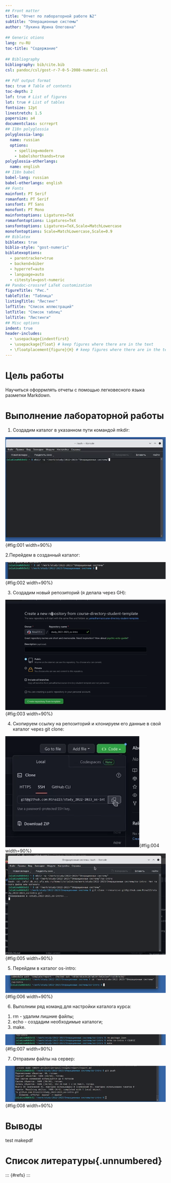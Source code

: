 ```yaml
---
## Front matter
title: "Отчет по лабораторной работе №2"
subtitle: "Операционные системы"
author: "Лукина Ирина Олеговна"

## Generic otions
lang: ru-RU
toc-title: "Содержание"

## Bibliography
bibliography: bib/cite.bib
csl: pandoc/csl/gost-r-7-0-5-2008-numeric.csl

## Pdf output format
toc: true # Table of contents
toc-depth: 2
lof: true # List of figures
lot: true # List of tables
fontsize: 12pt
linestretch: 1.5
papersize: a4
documentclass: scrreprt
## I18n polyglossia
polyglossia-lang:
  name: russian
  options:
	- spelling=modern
	- babelshorthands=true
polyglossia-otherlangs:
  name: english
## I18n babel
babel-lang: russian
babel-otherlangs: english
## Fonts
mainfont: PT Serif
romanfont: PT Serif
sansfont: PT Sans
monofont: PT Mono
mainfontoptions: Ligatures=TeX
romanfontoptions: Ligatures=TeX
sansfontoptions: Ligatures=TeX,Scale=MatchLowercase
monofontoptions: Scale=MatchLowercase,Scale=0.9
## Biblatex
biblatex: true
biblio-style: "gost-numeric"
biblatexoptions:
  - parentracker=true
  - backend=biber
  - hyperref=auto
  - language=auto
  - citestyle=gost-numeric
## Pandoc-crossref LaTeX customization
figureTitle: "Рис."
tableTitle: "Таблица"
listingTitle: "Листинг"
lofTitle: "Список иллюстраций"
lotTitle: "Список таблиц"
lolTitle: "Листинги"
## Misc options
indent: true
header-includes:
  - \usepackage{indentfirst}
  - \usepackage{float} # keep figures where there are in the text
  - \floatplacement{figure}{H} # keep figures where there are in the text
---
```


# Цель работы

Научиться офоррмлять отчеты с помощью легковесного языка разметки Markdown.




# Выполнение лабораторной работы

1. Создадим каталог в указанном пути командой mkdir:

![Создание каталога](image/1.png){#fig:001 width=90%}

2.Перейдем в созданный каталог:

![В каталог](image/2.png){#fig:002 width=90%}

3. Создадим новый репозиторий (я делала через GH):

![Репозиторий](image/3.png){#fig:003 width=90%}

4. Скопируем ссылку на репозиторий и клонируем его данные в свой каталог через git clone:

![Ссылка](image/4.png){#fig:004 width=90%}
![Git clone](image/5.png){#fig:005 width=90%}

5. Перейдем в каталог os-intro:

![Каталог](image/6.png){#fig:006 width=90%}

6. Выполним ряд команд для настройки каталога курса:
1) rm - удалим лишние файлы;
2) echo - создадим необходимые каталоги;
3) make.

![Настройка каталога курса](image/7.png){#fig:007 width=90%}

7. Отправим файлы на сервер:

![Команды git](image/8.png){#fig:008 width=90%}

# Выводы
test makepdf

# Список литературы{.unnumbered}

::: {#refs}
:::
